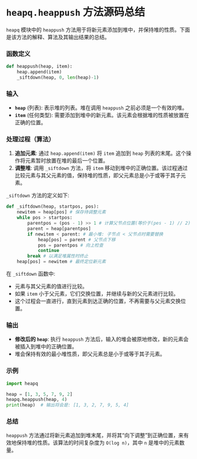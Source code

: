 
# `heapq.heappush` 方法源码总结

`heapq` 模块中的 `heappush` 方法用于将新元素添加到堆中，并保持堆的性质。下面是该方法的解释、算法及其输出结果的总结。

### 函数定义
```python
def heappush(heap, item):
    heap.append(item)
    _siftdown(heap, 0, len(heap)-1)
```

### 输入
- **`heap`** (列表): 表示堆的列表。堆在调用 `heappush` 之前必须是一个有效的堆。
- **`item`** (任何类型): 需要添加到堆中的新元素。该元素会根据堆的性质被放置在正确的位置。

### 处理过程（算法）
1. **追加元素**: 通过 `heap.append(item)` 将 `item` 追加到 `heap` 列表的末尾。这个操作将元素暂时放置在堆的最后一个位置。
2. **调整堆**: 调用 `_siftdown` 方法，将 `item` 移动到堆中的正确位置。该过程通过比较元素与其父元素的值，保持堆的性质，即父元素总是小于或等于其子元素。

`_siftdown` 方法的定义如下:
```python
def _siftdown(heap, startpos, pos):
    newitem = heap[pos] # 保存待调整元素
    while pos > startpos:
        parentpos = (pos - 1) >> 1 # 计算父节点位置(等价于(pes - 1) // 2)
        parent = heap[parentpos]
        if newitem < parent: # 最小堆: 子节点 < 父节点时需要替换
            heap[pos] = parent # 父节点下移
            pos = parentpos # 向上检查
            continue
        break # 以满足堆属性时终止
    heap[pos] = newitem # 最终定位新元素
```
在 `_siftdown` 函数中:
- 元素与其父元素的值进行比较。
- 如果 `item` 小于父元素，它们交换位置，并继续与新的父元素进行比较。
- 这个过程会一直进行，直到元素到达正确的位置，不再需要与父元素交换位置。

### 输出
- **修改后的 `heap`**: 执行 `heappush` 方法后，输入的堆会被原地修改，新的元素会被插入到堆中的正确位置。
- 堆会保持有效的最小堆性质，即父元素总是小于或等于其子元素。

### 示例
```python
import heapq

heap = [1, 3, 5, 7, 9, 2]
heapq.heappush(heap, 4)
print(heap)  # 输出将会是: [1, 3, 2, 7, 9, 5, 4]
```

### 总结
`heappush` 方法通过将新元素追加到堆末尾，并将其“向下调整”到正确位置，来有效地保持堆的性质。该算法的时间复杂度为 `O(log n)`，其中 `n` 是堆中的元素数量。
